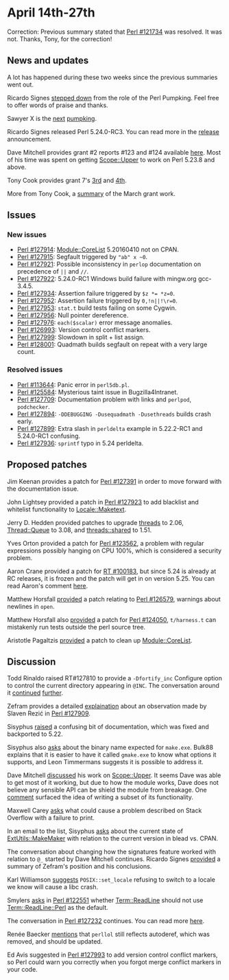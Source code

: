 # April 14th-27th

Correction: Previous summary stated that
[Perl #121734](https://rt.perl.org/Ticket/Display.html?id=121734)
was resolved. It was not. Thanks, Tony, for the correction!

## News and updates

A lot has happened during these two weeks since the previous
summaries went out.

Ricardo Signes
[stepped down](http://www.nntp.perl.org/group/perl.perl5.porters/235825)
from the role of the Perl Pumpking. Feel free to offer words of praise
and thanks.

Sawyer X is the
[next](http://www.nntp.perl.org/group/perl.perl5.porters/236010)
[pumpking](http://www.nntp.perl.org/group/perl.perl5.porters/236028).

Ricardo Signes released Perl 5.24.0-RC3. You can read more in
the
[release](http://www.nntp.perl.org/group/perl.perl5.porters/236066)
announcement.

Dave Mitchell provides grant #2 reports #123 and #124 available
[here](http://www.nntp.perl.org/group/perl.perl5.porters/235889).
Most of his time was spent on getting
[Scope::Upper](https://metacpan.org/pod/Scope::Upper) to work
on Perl 5.23.8 and above.

Tony Cook provides grant 7's
[3rd](http://www.nntp.perl.org/group/perl.perl5.porters/235946)
and
[4th](http://www.nntp.perl.org/group/perl.perl5.porters/235947).

More from Tony Cook, a
[summary](http://www.nntp.perl.org/group/perl.perl5.porters/235948)
of the March grant work.

## Issues

### New issues

* [Perl #127914](https://rt.perl.org/Ticket/Display.html?id=127914):
  [Module::CoreList](https://metacpan.org/pod/Module::CoreList)
  5.20160410 not on CPAN.
* [Perl #127915](https://rt.perl.org/Ticket/Display.html?id=127915):
  Segfault triggered by `"ab" x ~0`.
* [Perl #127921](https://rt.perl.org/Ticket/Display.html?id=127921):
  Possible inconsistency in `perlop` documentation on precedence
  of `||` and `//`.
* [Perl #127922](https://rt.perl.org/Ticket/Display.html?id=127922):
  5.24.0-RC1 Windows build failure with mingw.org gcc-3.4.5.
* [Perl #127934](https://rt.perl.org/Ticket/Display.html?id=127934):
  Assertion failure triggered by `$z *= *z=0`.
* [Perl #127952](https://rt.perl.org/Ticket/Display.html?id=127952):
  Assertion failure triggered by `0,!n||!\r=0`.
* [Perl #127953](https://rt.perl.org/Ticket/Display.html?id=127953):
  `stat.t` build tests failing on some Cygwin.
* [Perl #127956](https://rt.perl.org/Ticket/Display.html?id=127956):
  Null pointer dereference.
* [Perl #127976](https://rt.perl.org/Ticket/Display.html?id=127976):
  `each($scalar)` error message anomalies.
* [Perl #126993](https://rt.perl.org/Ticket/Display.html?id=126993):
  Version control conflict markers.
* [Perl #127999](https://rt.perl.org/Ticket/Display.html?id=127999):
  Slowdown in split + list assign.
* [Perl #128001](https://rt.perl.org/Ticket/Display.html?id=128001):
  Quadmath builds segfault on repeat with a very large count.

### Resolved issues

* [Perl #113644](https://rt.perl.org/Ticket/Display.html?id=113644):
  Panic error in `perl5db.pl`.
* [Perl #125584](https://rt.perl.org/Ticket/Display.html?id=125584):
  Mysterious taint issue in Bugzilla4Intranet.
* [Perl #127709](https://rt.perl.org/Ticket/Display.html?id=127709):
  Documentation problem with links and `perlpod`, `podchecker`.
* [Perl #127894](https://rt.perl.org/Ticket/Display.html?id=127894):
  `-DDEBUGGING -Dusequadmath -Dusethreads` builds crash early.
* [Perl #127899](https://rt.perl.org/Ticket/Display.html?id=127899):
  Extra slash in `perldelta` example in 5.22.2-RC1 and 5.24.0-RC1
  confusing.
* [Perl #127936](https://rt.perl.org/Ticket/Display.html?id=127936):
  `sprintf` typo in 5.24 perldelta.

## Proposed patches

Jim Keenan provides a patch for
[Perl #127391](https://rt.perl.org/Ticket/Display.html?id=127391)
in order to move forward with the documentation issue.

John Lightsey provided a patch in
[Perl #127923](https://rt.perl.org/Ticket/Display.html?id=127923)
to add blacklist and whitelist functionality to
[Locale::Maketext](https://metacpan.org/pod/Locale::Maketext).

Jerry D. Hedden provided patches to upgrade
[threads](https://metacpan.org/pod/threads) to 2.06,
[Thread::Queue](https://metacpan.org/pod/Thread::Queue) to 3.08,
and [threads::shared](https://metacpan.org/pod/threads::shared) to
1.51.

Yves Orton provided a patch for
[Perl #123562](https://rt.perl.org/Ticket/Display.html?id=123562),
a problem with regular expressions possibly hanging on CPU 100%,
which is considered a security problem.

Aaron Crane provided a patch for
[RT #100183](https://rt.cpan.org/Ticket/Display.html?id=100183),
but since 5.24 is already at RC releases, it is frozen and the
patch will get in on version 5.25. You can read Aaron's comment
[here](http://www.nntp.perl.org/group/perl.perl5.porters/236013).

Matthew Horsfall
[provided](http://www.nntp.perl.org/group/perl.perl5.porters/236014)
a patch relating to
[Perl #126579](https://rt.perl.org/Ticket/Display.html?id=126579),
warnings about newlines in `open`.

Matthew Horsfall also
[provided](http://www.nntp.perl.org/group/perl.perl5.porters/236016)
a patch for
[Perl #124050](https://rt.perl.org/Ticket/Display.html?id=124050),
`t/harness.t` can mistakenly run tests outside the perl source tree.

Aristotle Pagaltzis
[provided](http://www.nntp.perl.org/group/perl.perl5.porters/236054)
a patch to clean up
[Module::CoreList](https://metacpan.org/pod/Module::CoreList).

## Discussion

Todd Rinaldo raised
RT#127810
to provide a `-Dfortify_inc` Configure option to control the current
directory appearing in `@INC`. The conversation around it
[continued](http://www.nntp.perl.org/group/perl.perl5.porters/235836)
[further](http://www.nntp.perl.org/group/perl.perl5.porters/235837).

Zefram provides a detailed
[explaination](http://www.nntp.perl.org/group/perl.perl5.porters/235865)
about an observation made by Slaven Rezić in
[Perl #127909](https://rt.perl.org/Ticket/Display.html?id=127909).

Sisyphus
[raised](http://www.nntp.perl.org/group/perl.perl5.porters/235852)
a confusing bit of documentation, which was fixed and backported to
5.22.

Sisyphus also
[asks](http://www.nntp.perl.org/group/perl.perl5.porters/235824)
about the binary name expected for `make.exe`. Bulk88 explains that
it is easier to have it called `gmake.exe` to know what options it
supports, and Leon Timmermans suggests it is possible to address it.

Dave Mitchell
[discussed](http://www.nntp.perl.org/group/perl.perl5.porters/235886)
his work on [Scope::Upper](https://metacpan.org/pod/Scope::Upper).
It seems Dave was able to get most of it working, but due to how the
module works, Dave does not believe any sensible API can be shield
the module from breakage. One
[comment](http://www.nntp.perl.org/group/perl.perl5.porters/235890)
surfaced the idea of writing a subset of its functionality.

Maxwell Carey
[asks](http://www.nntp.perl.org/group/perl.perl5.porters/235923)
what could cause a problem described on Stack Overflow with a failure
to print.

In an email to the list, Sisyphus
[asks](http://www.nntp.perl.org/group/perl.perl5.porters/235951)
about the current state of
[ExtUtils::MakeMaker](https://metacpan.org/pod/ExtUtils::MakeMaker)
with relation to the current version in blead vs. CPAN.

The conversation about changing how the signatures feature worked
with relation to `@_` started by Dave Mitchell continues. Ricardo
Signes
[provided](http://www.nntp.perl.org/group/perl.perl5.porters/235997)
a summary of Zefram's position and his conclusions.

Karl Williamson
[suggests](http://www.nntp.perl.org/group/perl.perl5.porters/236004)
`POSIX::set_locale` refusing to switch to a locale we know will
cause a libc crash.

Smylers
[asks](http://www.nntp.perl.org/group/perl.perl5.porters/235967)
in
[Perl #122551](https://rt.perl.org/Ticket/Display.html?id=122551)
whether [Term::ReadLine](https://metacpan.org/pod/Term::ReadLine)
should not use
[Term::ReadLine::Perl](https://metacpan.org/pod/Term::ReadLine::Perl)
as the default.

The conversation in
[Perl #127232](https://rt.perl.org/Ticket/Display.html?id=127232)
continues. You can read more
[here](http://www.nntp.perl.org/group/perl.perl5.porters/236009).

Renée Baecker
[mentions](http://www.nntp.perl.org/group/perl.perl5.porters/236046)
that `perllol` still reflects autoderef, which was removed, and
should be updated.

Ed Avis suggested in
[Perl #127993](https://rt.perl.org/Ticket/Display.html?id=127993)
to add version control conflict markers, so Perl could warn you
correctly when you forgot merge conflict markers in your code.
